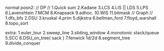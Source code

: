 normal posn2:
  // DP //
  1.Quick sum
  2.Kadane
  3.LCS
  4.LIS || LDS
  5.LPS
  6.Lavenshtein
  7.MCM
  8.Knapsack
  9.adhoc.
  10.WIS
  11.bitmask
  // Graph //
  1.dfs_bfs
  2.DSU
  3.kruskal
  4.prim
  5.dijkstra
  6.bellman_ford
  7.floyd_warshall
  8.topo_sort

extra:
  1.euler_tour
  2.sweep_line
  3.sliding_window
  4.monotonic stack/queue
  5.SCC
  6.DSU_on_tree( sack )
  7.fenwick 1d/2d
  8.segment_tree
  9.divide_conquer
